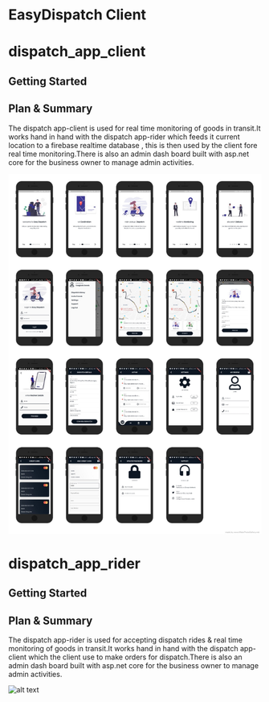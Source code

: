 # EasyDispatch Client

# dispatch_app_client


## Getting Started

## Plan & Summary

The dispatch app-client is used for real time monitoring of goods in transit.It works hand in hand with the dispatch app-rider which feeds it current location to a firebase realtime database , this is then used by the client fore real time monitoring.There is also an admin dash board built with asp.net core for the business owner to manage admin activities.


![alt text](https://github.com/Dennis247/DispatchApp_Client/blob/master/lib/ss/screenshot.jpg)





# dispatch_app_rider


## Getting Started

## Plan & Summary

The dispatch app-rider is used for accepting dispatch rides &  real time monitoring of goods in transit.It works hand in hand with the dispatch app-client which the client use to make orders for dispatch.There is also an admin dash board built with asp.net core for the business owner to manage admin activities.


![alt text](https://github.com/Dennis247/DispatchApp_Rider/blob/master/lib/ss/screenshot.jpg)


